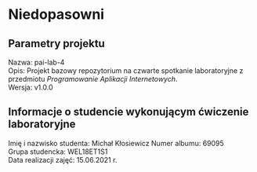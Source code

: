 # Niedopasowni

## Parametry projektu

Nazwa:  pai-lab-4  
Opis:   Projekt bazowy repozytorium na czwarte spotkanie laboratoryjne z przedmiotu *Programowanie Aplikacji Internetowych*.  
Wersja: v1.0.0  

## Informacje o studencie wykonującym ćwiczenie laboratoryjne

Imię i nazwisko studenta:   Michał Kłosiewicz
Numer albumu:               69095  
Grupa studencka:            WEL18ET1S1  
Data realizacji zajęć:      15.06.2021 r. 
